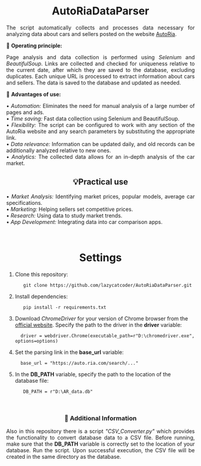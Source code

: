 <div align="center">
  <h1>AutoRiaDataParser</h1>

<div align="justify">
The script automatically collects and processes data necessary for analyzing data about cars and sellers posted on the website <a href="https://auto.ria.com/"> AutoRia</a>.

<br>

📌 **Operating principle:**

Page analysis and data collection is performed using *Selenium* and *BeautifulSoup*. Links are collected and checked for uniqueness relative to the current date, after which they are saved to the database, excluding duplicates. Each unique URL is processed to extract information about cars and sellers. The data is saved to the database and updated as needed.

📌 **Advantages of use:**

• *Automation:* Eliminates the need for manual analysis of a large number of pages and ads.  
• *Time saving:* Fast data collection using Selenium and BeautifulSoup.  
• *Flexibility:* The script can be configured to work with any section of the AutoRia website and any search parameters by substituting the appropriate link.  
• *Data relevance:* Information can be updated daily, and old records can be additionally analyzed relative to new ones.  
• *Analytics:* The collected data allows for an in-depth analysis of the car market.  

</div>

<div align="center">

   ## 💡Practical use

</div>

<div align="justify">

• *Market Analysis:* Identifying market prices, popular models, average car specifications.  
• *Marketing:* Helping sellers set competitive prices.  
• *Research:* Using data to study market trends.  
• *App Development:* Integrating data into car comparison apps.  

</div>

<br>

<div align="center">

   # Settings

</div>

<div align="left">

1. Clone this repository:

   ```
      git clone https://github.com/lazycatcoder/AutoRiaDataParser.git
   ```


2. Install dependencies:
   
   ```
      pip install -r requirements.txt
   ```


3. Download *ChromeDriver* for your version of Chrome browser from the <a href="https://developer.chrome.com/docs/chromedriver/downloads"> official website</a>. Specify the path to the driver in the **driver** variable:

   ```
     driver = webdriver.Chrome(executable_path=r"D:\chromedriver.exe", options=options)
   ```


4. Set the parsing link in the **base_url** variable:   

   ```
     base_url = "https://auto.ria.com/search/..."
   ```


5. In the **DB_PATH** variable, specify the path to the location of the database file: 
   ```
      DB_PATH = r"D:\AR_data.db"
   ```

</div>

<br>

### 🔴 Additional Information
<div align="justify">

Also in this repository there is a script *"CSV_Converter.py"* which provides the functionality to convert database data to a CSV file. Before running, make sure that the **DB_PATH** variable is correctly set to the location of your database. Run the script. Upon successful execution, the CSV file will be created in the same directory as the database.

</div>
